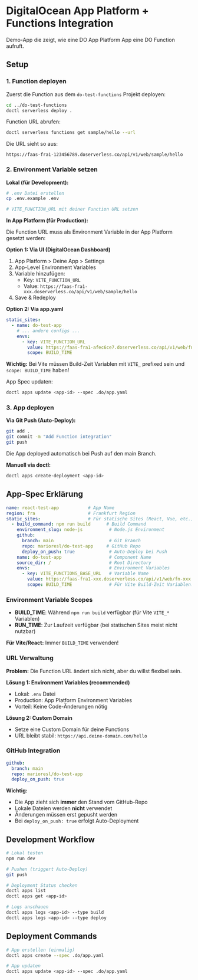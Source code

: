 # DigitalOcean App Platform + Functions Integration

Demo-App die zeigt, wie eine DO App Platform App eine DO Function aufruft.

## Setup

### 1. Function deployen

Zuerst die Function aus dem `do-test-functions` Projekt deployen:

```bash
cd ../do-test-functions
doctl serverless deploy .
```

Function URL abrufen:
```bash
doctl serverless functions get sample/hello --url
```

Die URL sieht so aus:
```
https://faas-fra1-123456789.doserverless.co/api/v1/web/sample/hello
```

### 2. Environment Variable setzen

**Lokal (für Development):**
```bash
# .env Datei erstellen
cp .env.example .env

# VITE_FUNCTION_URL mit deiner Function URL setzen
```

**In App Platform (für Production):**

Die Function URL muss als Environment Variable in der App Platform gesetzt werden:

**Option 1: Via UI (DigitalOcean Dashboard)**
1. App Platform > Deine App > Settings
2. App-Level Environment Variables
3. Variable hinzufügen:
   - Key: `VITE_FUNCTION_URL`
   - Value: `https://faas-fra1-xxx.doserverless.co/api/v1/web/sample/hello`
4. Save & Redeploy

**Option 2: Via app.yaml**

```yaml
static_sites:
  - name: do-test-app
    # ... andere configs ...
    envs:
      - key: VITE_FUNCTION_URL
        value: https://faas-fra1-afec6ce7.doserverless.co/api/v1/web/fn-4917e19c-d940-4672-917a-3dcb98bfc84c/sample/hello
        scope: BUILD_TIME
```

**Wichtig:** Bei Vite müssen Build-Zeit Variablen mit `VITE_` prefixed sein und `scope: BUILD_TIME` haben!

App Spec updaten:
```bash
doctl apps update <app-id> --spec .do/app.yaml
```

### 3. App deployen

**Via Git Push (Auto-Deploy):**
```bash
git add .
git commit -m "Add Function integration"
git push
```

Die App deployed automatisch bei Push auf den main Branch.

**Manuell via doctl:**
```bash
doctl apps create-deployment <app-id>
```

## App-Spec Erklärung

```yaml
name: react-test-app           # App Name
region: fra                    # Frankfurt Region
static_sites:                  # Für statische Sites (React, Vue, etc.)
  - build_command: npm run build      # Build Command
    environment_slug: node-js          # Node.js Environment
    github:
      branch: main                     # Git Branch
      repo: marioresl/do-test-app     # GitHub Repo
      deploy_on_push: true             # Auto-Deploy bei Push
    name: do-test-app                  # Component Name
    source_dir: /                      # Root Directory
    envs:                              # Environment Variables
      - key: VITE_FUNCTIONS_BASE_URL   # Variable Name  
        value: https://faas-fra1-xxx.doserverless.co/api/v1/web/fn-xxx  # Nur Base URL!
        scope: BUILD_TIME              # Für Vite Build-Zeit Variablen!
```

### Environment Variable Scopes

- **BUILD_TIME**: Während `npm run build` verfügbar (für Vite `VITE_*` Variablen)
- **RUN_TIME**: Zur Laufzeit verfügbar (bei statischen Sites meist nicht nutzbar)

**Für Vite/React:** Immer `BUILD_TIME` verwenden!

### URL Verwaltung

**Problem:** Die Function URL ändert sich nicht, aber du willst flexibel sein.

**Lösung 1: Environment Variables (recommended)**
- Lokal: `.env` Datei
- Production: App Platform Environment Variables
- Vorteil: Keine Code-Änderungen nötig

**Lösung 2: Custom Domain**
- Setze eine Custom Domain für deine Functions
- URL bleibt stabil: `https://api.deine-domain.com/hello`

### GitHub Integration

```yaml
github:
  branch: main
  repo: marioresl/do-test-app
  deploy_on_push: true
```

**Wichtig:**
- Die App zieht sich **immer** den Stand vom GitHub-Repo
- Lokale Dateien werden **nicht** verwendet
- Änderungen müssen erst gepusht werden
- Bei `deploy_on_push: true` erfolgt Auto-Deployment

## Development Workflow

```bash
# Lokal testen
npm run dev

# Pushen (triggert Auto-Deploy)
git push

# Deployment Status checken
doctl apps list
doctl apps get <app-id>

# Logs anschauen
doctl apps logs <app-id> --type build
doctl apps logs <app-id> --type deploy
```

## Deployment Commands

```bash
# App erstellen (einmalig)
doctl apps create --spec .do/app.yaml

# App updaten
doctl apps update <app-id> --spec .do/app.yaml
```